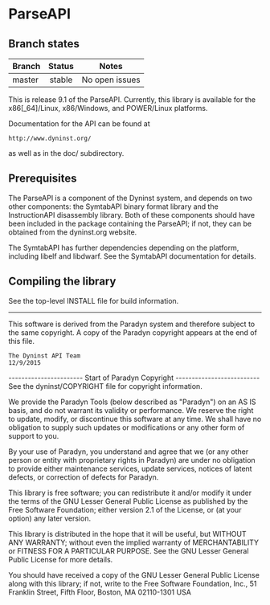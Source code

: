 # ParseAPI

## Branch states

| Branch                                  | Status        | Notes                                              |
| --------------------------------------- |:-------------:|:--------------------------------------------------:|
| master                                  | stable        | No open issues                                     |

This is release 9.1 of the ParseAPI. Currently, this library is
available for the x86[_64]/Linux, x86/Windows, and
POWER/Linux platforms.

Documentation for the API can be found at

    http://www.dyninst.org/

as well as in the doc/ subdirectory.


## Prerequisites

The ParseAPI is a component of the Dyninst system, and depends on two other
components: the SymtabAPI binary format library and the InstructionAPI
disassembly library. Both of these components should have been included in the
package containing the ParseAPI; if not, they can be obtained from the
dyninst.org website.

The SymtabAPI has further dependencies depending on the platform, including
libelf and libdwarf. See the SymtabAPI documentation for details.


## Compiling the library

See the top-level INSTALL file for build information.

-----------------------------------------------------------------------------

This software is derived from the Paradyn system and therefore subject to
the same copyright.  A copy of the Paradyn copyright appears at the end of
this file.

	The Dyninst API Team
	12/9/2015

----------------------- Start of Paradyn Copyright --------------------------
See the dyninst/COPYRIGHT file for copyright information.
 
We provide the Paradyn Tools (below described as "Paradyn")
on an AS IS basis, and do not warrant its validity or performance.
We reserve the right to update, modify, or discontinue this
software at any time.  We shall have no obligation to supply such
updates or modifications or any other form of support to you.
 
By your use of Paradyn, you understand and agree that we (or any
other person or entity with proprietary rights in Paradyn) are
under no obligation to provide either maintenance services,
update services, notices of latent defects, or correction of
defects for Paradyn.

This library is free software; you can redistribute it and/or
modify it under the terms of the GNU Lesser General Public
License as published by the Free Software Foundation; either
version 2.1 of the License, or (at your option) any later version.

This library is distributed in the hope that it will be useful,
but WITHOUT ANY WARRANTY; without even the implied warranty of
MERCHANTABILITY or FITNESS FOR A PARTICULAR PURPOSE.  See the GNU
Lesser General Public License for more details.

You should have received a copy of the GNU Lesser General Public
License along with this library; if not, write to the Free Software
Foundation, Inc., 51 Franklin Street, Fifth Floor, Boston, MA 02110-1301 USA

